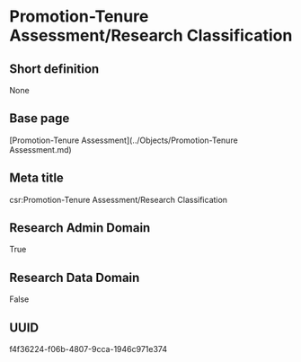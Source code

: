 # Promotion-Tenure Assessment/Research Classification
## Short definition
None
## Base page
[Promotion-Tenure Assessment](../Objects/Promotion-Tenure Assessment.md)
## Meta title
csr:Promotion-Tenure Assessment/Research Classification
## Research Admin Domain
True
## Research Data Domain
False
## UUID
f4f36224-f06b-4807-9cca-1946c971e374

